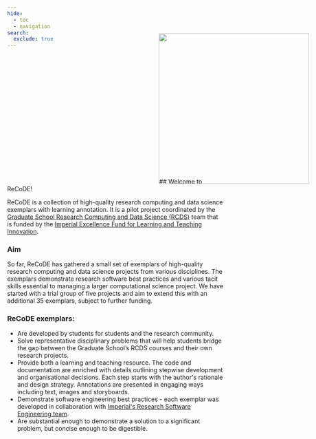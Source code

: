 ```yaml
---
hide:
  - toc
  - navigation
search:
  exclude: true
---
```

<style>
  .gs-about {
    position: relative;
    width: 350px;
    left: 70%;
    margin-top: -10%;
    margin-bottom: -4%;
  }

  @media (max-width: 720px) {
    .gs-about {
      position: relative;
      width: 90%;
      left: 5%;
      margin-top: -5%;
    }
  }

</style>

<img class="gs-about" src="../assets/img/gs_banner.png"/>
## Welcome to ReCoDE! 

ReCoDE is a collection of high-quality research computing and data science exemplars with learning annotation. It is a pilot project coordinated by the [Graduate School Research Computing and Data Science (RCDS)](https://www.imperial.ac.uk/students/academic-support/graduate-school/students/doctoral/professional-development/research-computing-data-science/courses/) team that is funded by the [Imperial Excellence Fund for Learning and Teaching Innovation](https://www.imperial.ac.uk/about/leadership-and-strategy/provost/vice-provost-education/the-excellence-fund-for-learning-and-teaching-innovation/). 

### Aim
So far, ReCoDE has gathered a small set of exemplars of high-quality research computing and data science projects from various disciplines. The exemplars demonstrate research software best practices and various tacit skills essential to managing a larger computational science project. We have started with a trial group of five projects and aim to extend this with an additional 35 exemplars, subject to further funding.

### ReCoDE exemplars:
* Are developed by students for students and the research community.
* Solve representative disciplinary problems that will help students bridge the gap between the Graduate School’s RCDS courses and their own research projects.
* Provide both a learning and teaching resource. The code and documentation are enriched with details outlining stepwise development and organisational decisions. Each step starts with the author's rationale and design strategy. Annotations are presented in engaging ways including text, images and storyboards.
* Demonstrate software engineering best practices - each exemplar was developed in collaboration with [Imperial's Research Software Engineering team](https://www.imperial.ac.uk/admin-services/ict/self-service/research-support/rcs/service-offering/research-software-engineering-consultancy/).
* Are substantial enough to demonstrate a solution to a significant problem, but concise enough to be digestible. 

<br>
<br>
